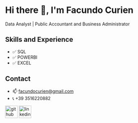 # Hi there 👋, I'm Facundo Curien
Data Analyst | Public Accountant and Business Administrator

## Skills and Experience
* ✅ SQL
* ✅ POWERBI
* ✅ EXCEL

## Contact
- 📫 facundocurien@gmail.com
- 📞 +39 3516220882


[<img src='https://cdn.jsdelivr.net/npm/simple-icons@3.0.1/icons/github.svg' alt='github' height='40'>](https://github.com/FacundoCurien)  [<img src='https://cdn.jsdelivr.net/npm/simple-icons@3.0.1/icons/linkedin.svg' alt='linkedin' height='40'>](https://www.linkedin.com/in/facundo-curien-data-analyst/)  
